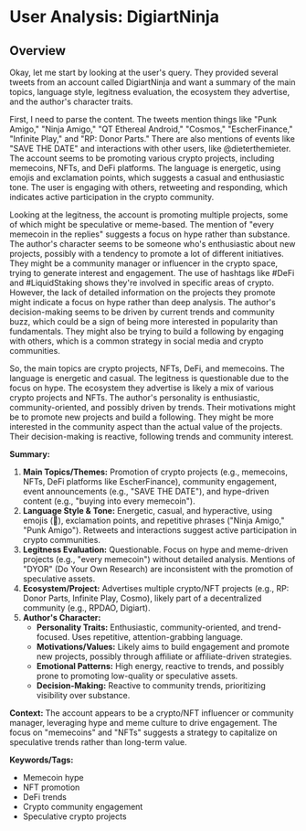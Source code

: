 # User Analysis: DigiartNinja

## Overview

<think>
Okay, let me start by looking at the user's query. They provided several tweets from an account called DigiartNinja and want a summary of the main topics, language style, legitness evaluation, the ecosystem they advertise, and the author's character traits.

First, I need to parse the content. The tweets mention things like "Punk Amigo," "Ninja Amigo," "QT Ethereal Android," "Cosmos," "EscherFinance," "Infinite Play," and "RP: Donor Parts." There are also mentions of events like "SAVE THE DATE" and interactions with other users, like @dieterthemieter. The account seems to be promoting various crypto projects, including memecoins, NFTs, and DeFi platforms. The language is energetic, using emojis and exclamation points, which suggests a casual and enthusiastic tone. The user is engaging with others, retweeting and responding, which indicates active participation in the crypto community.

Looking at the legitness, the account is promoting multiple projects, some of which might be speculative or meme-based. The mention of "every memecoin in the replies" suggests a focus on hype rather than substance. The author's character seems to be someone who's enthusiastic about new projects, possibly with a tendency to promote a lot of different initiatives. They might be a community manager or influencer in the crypto space, trying to generate interest and engagement. The use of hashtags like #DeFi and #LiquidStaking shows they're involved in specific areas of crypto. However, the lack of detailed information on the projects they promote might indicate a focus on hype rather than deep analysis. The author's decision-making seems to be driven by current trends and community buzz, which could be a sign of being more interested in popularity than fundamentals. They might also be trying to build a following by engaging with others, which is a common strategy in social media and crypto communities.

So, the main topics are crypto projects, NFTs, DeFi, and memecoins. The language is energetic and casual. The legitness is questionable due to the focus on hype. The ecosystem they advertise is likely a mix of various crypto projects and NFTs. The author's personality is enthusiastic, community-oriented, and possibly driven by trends. Their motivations might be to promote new projects and build a following. They might be more interested in the community aspect than the actual value of the projects. Their decision-making is reactive, following trends and community interest.
</think>

**Summary:**  
1. **Main Topics/Themes:** Promotion of crypto projects (e.g., memecoins, NFTs, DeFi platforms like EscherFinance), community engagement, event announcements (e.g., "SAVE THE DATE"), and hype-driven content (e.g., "buying into every memecoin").  
2. **Language Style & Tone:** Energetic, casual, and hyperactive, using emojis (👀), exclamation points, and repetitive phrases ("Ninja Amigo," "Punk Amigo"). Retweets and interactions suggest active participation in crypto communities.  
3. **Legitness Evaluation:** Questionable. Focus on hype and meme-driven projects (e.g., "every memecoin") without detailed analysis. Mentions of "DYOR" (Do Your Own Research) are inconsistent with the promotion of speculative assets.  
4. **Ecosystem/Project:** Advertises multiple crypto/NFT projects (e.g., RP: Donor Parts, Infinite Play, Cosmo), likely part of a decentralized community (e.g., RPDAO, Digiart).  
5. **Author's Character:**  
   - **Personality Traits:** Enthusiastic, community-oriented, and trend-focused. Uses repetitive, attention-grabbing language.  
   - **Motivations/Values:** Likely aims to build engagement and promote new projects, possibly through affiliate or affiliate-driven strategies.  
   - **Emotional Patterns:** High energy, reactive to trends, and possibly prone to promoting low-quality or speculative assets.  
   - **Decision-Making:** Reactive to community trends, prioritizing visibility over substance.  

**Context:** The account appears to be a crypto/NFT influencer or community manager, leveraging hype and meme culture to drive engagement. The focus on "memecoins" and "NFTs" suggests a strategy to capitalize on speculative trends rather than long-term value.  

**Keywords/Tags:**  
- Memecoin hype  
- NFT promotion  
- DeFi trends  
- Crypto community engagement  
- Speculative crypto projects